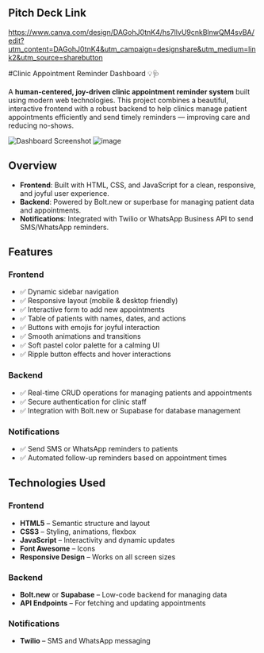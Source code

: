 ## Pitch Deck Link
https://www.canva.com/design/DAGohJ0tnK4/hs7llvU9cnkBlnwQM4svBA/edit?utm_content=DAGohJ0tnK4&utm_campaign=designshare&utm_medium=link2&utm_source=sharebutton

#Clinic Appointment Reminder Dashboard 💡🩺

A **human-centered, joy-driven clinic appointment reminder system** built using modern web technologies. This project combines a beautiful, interactive frontend with a robust backend to help clinics manage patient appointments efficiently and send timely reminders — improving care and reducing no-shows.

![Dashboard Screenshot](image.png)
![image](https://github.com/user-attachments/assets/58a5e0bd-472f-413f-8308-2a1713e39e93)

## Overview

- **Frontend**: Built with HTML, CSS, and JavaScript for a clean, responsive, and joyful user experience.
- **Backend**: Powered by Bolt.new or superbase for managing patient data and appointments.
- **Notifications**: Integrated with Twilio or WhatsApp Business API to send SMS/WhatsApp reminders.

## Features

### Frontend
- ✅ Dynamic sidebar navigation  
- ✅ Responsive layout (mobile & desktop friendly)  
- ✅ Interactive form to add new appointments  
- ✅ Table of patients with names, dates, and actions  
- ✅ Buttons with emojis for joyful interaction  
- ✅ Smooth animations and transitions  
- ✅ Soft pastel color palette for a calming UI  
- ✅ Ripple button effects and hover interactions  

### Backend
- ✅ Real-time CRUD operations for managing patients and appointments  
- ✅ Secure authentication for clinic staff  
- ✅ Integration with Bolt.new or Supabase for database management  

### Notifications
- ✅ Send SMS or WhatsApp reminders to patients  
- ✅ Automated follow-up reminders based on appointment times   

##  Technologies Used

### Frontend
- **HTML5** – Semantic structure and layout  
- **CSS3** – Styling, animations, flexbox  
- **JavaScript** – Interactivity and dynamic updates  
- **Font Awesome** – Icons  
- **Responsive Design** – Works on all screen sizes  

### Backend
- **Bolt.new** or **Supabase** – Low-code backend for managing data  
- **API Endpoints** – For fetching and updating appointments  

### Notifications
- **Twilio** – SMS and WhatsApp messaging
